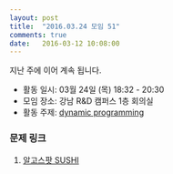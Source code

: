 ```yaml
---
layout: post
title:  "2016.03.24 모임 51"
comments: true
date:   2016-03-12 10:08:00
---
```


지난 주에 이어 계속 됩니다.<br>

- 활동 일시: 03월 24일 (목) 18:32 - 20:30
- 모임 장소: 강남 R&D 캠퍼스 1층 회의실
- 활동 주제: [dynamic programming](https://en.wikipedia.org/wiki/Dynamic_programming)

### 문제 링크
1. [알고스팟 SUSHI](https://www.algospot.com/judge/problem/read/SUSHI)


